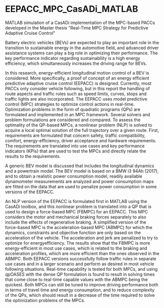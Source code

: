 # EEPACC_MPC_CasADi_MATLAB
MATLAB simulation of a CasADi implementation of the MPC-based PACCs developed in the Master thesis "Real-Time MPC Strategy for Predictive Adaptive Cruise Control"

Battery electric vehicles (BEVs) are expected to play an important role in the transition
to sustainable energy in the automotive field, and advanced driver assistance systems
can play a big role in optimizing their performance. The key performance indicator
regarding sustainability is a high energy efficiency, which simultaneously increases
the driving range for BEVs.

In this research, energy-efficient longitudinal motion control of a BEV is considered.
More specifically, a proof of concept of an energy efficient predictive adaptive cruise
control (EEPACC) is designed. Currently, most PACCs only consider vehicle following,
but in this report the handling of route aspects and traffic rules such as speed limits,
curves, stops and traffic lights are also incorporated. The EEPACC uses model predictive
control (MPC) strategies to optimize control actions in real-time. Optimization
problems in the form of quadratic programs (QPs) are formulated and implemented
in an MPC framework. Several solvers and problem formulations are considered and
compared. To assess the optimality of the QP-based MPCs, a nonlinear problem (NLP)
is solved to acquire a local optimal solution of the full trajectory over a given route.
First, requirements are formulated that concern safety, traffic compatibility, comfort,
energy-efficiency, driver acceptance and hardware requirements. The requirements
are translated into use cases and key performance indicators (KPIs) that are used to
test the MPCs and directly relate the results to the requirements.

A generic BEV model is discussed that includes the longitudinal dynamics and a powertrain
model. The BEV model is based on a BMW i3 94Ah (2017), and to obtain a
realistic power consumption model, readily available dynamometer measurements
are analyzed and power consumption maps are fitted on the data that are used to
penalize power consumption in some versions of the EEPACC.

An NLP version of the EEPACC is formulated first in MATLAB using the CasADi toolbox,
and this nonlinear problem is translated into a QP that is used to design a force-based
MPC (FBMPC) for an EEPACC. This MPC considers the motor and mechanical braking
forces separately to also include the effects of regenerative braking. A simplified version
of the force-based MPC is the acceleration-based MPC (ABMPC) for which the
dynamics, constraints and objective function are only based on the acceleration of
the vehicle. The acceleration and jerk are penalized to try to optimize for energyefficiency.
The results show that the FBMPC is more energy-efficient in most use cases, which
is related to the braking and acceleration profiles, which are more efficient than the
ones observed in the ABMPC. Both EEPACC versions successfully follow traffic rules
in separate use cases and in a larger scenario and perform as desired in most vehicle
following situations. Real-time capability is tested for both MPCs, and using qpOASES
with the dense QP formulation is found to result in solving times that come close
to real-time capable values with the ABMPC being the quickest. Both MPCs can still
be tuned to improve driving performance both in terms of travel time and energy
consumption, and to reduce complexity of the QPs, which should result in a decrease
of the time required to solve the optimization problems of the MPCs.
